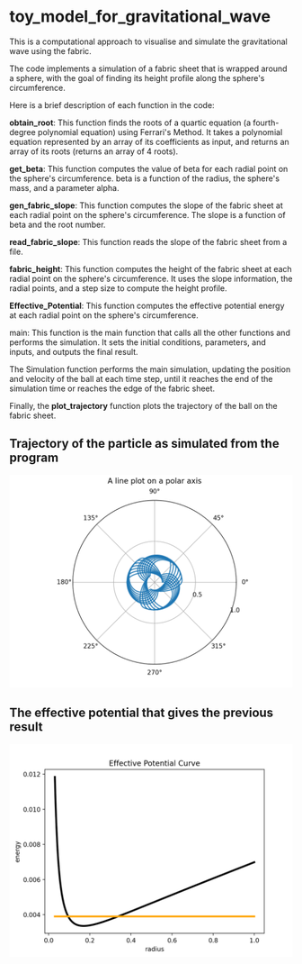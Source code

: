 # toy_model_for_gravitational_wave
This is a computational approach to visualise and simulate the gravitational wave using the fabric. 

The code implements a simulation of a fabric sheet that is wrapped around a sphere, with the goal of finding its height profile along the sphere's circumference. 

Here is a brief description of each function in the code: 

**obtain_root**: This function finds the roots of a quartic equation (a fourth-degree polynomial equation) using Ferrari's Method. It takes a polynomial equation represented by an array of its coefficients as input, and returns an array of its roots (returns an array of 4 roots). 

**get_beta**: This function computes the value of beta for each radial point on the sphere's circumference. beta is a function of the radius, the sphere's mass, and a parameter alpha. 

**gen_fabric_slope**: This function computes the slope of the fabric sheet at each radial point on the sphere's circumference. The slope is a function of beta and the root number. 

**read_fabric_slope**: This function reads the slope of the fabric sheet from a file. 

**fabric_height**: This function computes the height of the fabric sheet at each radial point on the sphere's circumference. It uses the slope information, the radial points, and a step size to compute the height profile. 

**Effective_Potential**: This function computes the effective potential energy at each radial point on the sphere's circumference. 

main: This function is the main function that calls all the other functions and performs the simulation. It sets the initial conditions, parameters, and inputs, and outputs the final result. 

The Simulation function performs the main simulation, updating the position and velocity of the ball at each time step, until it reaches the end of the simulation time or reaches the edge of the fabric sheet.

Finally, the **plot_trajectory** function plots the trajectory of the ball on the fabric sheet.


## Trajectory of the particle as simulated from the program

![This is an image](result_trajectory/trajectory.png)

## The effective potential that gives the previous result

![This is an image](result_trajectory/effective_potential.png)
